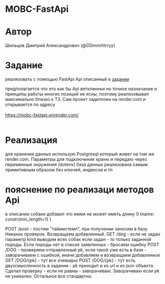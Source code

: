 # MOBC-FastApi

# Автор
Шильцов Дмитрий Александрович (@DDmmiittrryy)

# Задание
реализовать с помощью FastApi Api описанный в <a href="https://drive.google.com/file/d/1qtHEGCl2gpLxOR7CJPOC40tHp4hwYL5_/view">задании</a>

предполагается что это как бы Api ветклиники но точное назначание и принципы работы многих позиций не ясны, поэтому реализовывал максимально близко 
к ТЗ. Сам проект задеплоен на render.com и открывается по адресу <br><br><a href="https://mobc-fastapi.onrender.com/" target="_blank">https://mobc-fastapi.onrender.com/</a><br><br>

# Реализация
для хранения данных использую Postgresql который живет на том же render.com. Параметры для подключения храню и передаю через переменные окружения (dotenv)
база данных реализована самым примитивным образом без ключей, индексов и тп

# пояснение по реализаци методов Api

в описании собаки добавил что иммя не может иметь длину 0 (name: constr(min_length=1) )

POST /post - постим "тайимстемп", при получении заносим в базу. Никаких проверок. Возвращаем добавленный.
GET /dog - если не задан параметр kind выводим всех собак если задан - то только заданной породы. Если породы нет в списке заявленных - бросаем ошибку
POST /DOG - проверяем отправленный pk, если такой уже есть в базе - заворачиваем с ошибкой, иначе добавляем и возвращаем добавленное
GET /DOG/{pk} - тут все очевидно
POST /DOG/{pk} - тут есть двузсмысленность в задании - pk приходит и из url и из json объекта. Сделал проверку - если не равны - заворачиваю. Заворачиваю если pk не уникален.
Остальное все стандартно.

